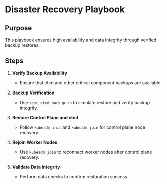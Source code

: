 
# Disaster Recovery Playbook

## Purpose
This playbook ensures high availability and data integrity through verified backup restores.

## Steps

1. **Verify Backup Availability**
   - Ensure that etcd and other critical component backups are available.

2. **Backup Verification**
   - Use `test_etcd_backup.sh` to simulate restore and verify backup integrity.

3. **Restore Control Plane and etcd**
   - Follow `kubeadm init` and `kubeadm join` for control plane node recovery.

4. **Rejoin Worker Nodes**
   - Use `kubeadm join` to reconnect worker nodes after control plane recovery.

5. **Validate Data Integrity**
   - Perform data checks to confirm restoration success.
